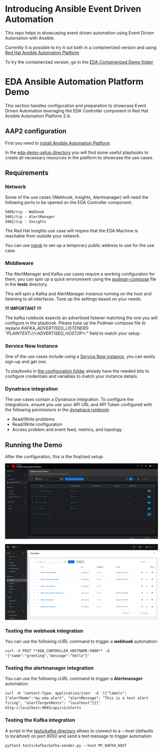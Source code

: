# Introducing Ansible Event Driven Automation

This repo helps in showcasing event driven automation using Event Driven Automation with Ansible.

Currently it is possible to try it out both in a containerized version and using [Red Hat Ansible Automation Platform](https://www.redhat.com/en/technologies/management/ansible)

To try the containerized version, go in the [EDA Containerized Demo folder](./eda-podman-demo/)

# EDA Ansible Automation Platform Demo

This section handles configuration and preparation to showcase Event Driven Automation leveraging the EDA Controller component in Red Hat Ansible Automation Platform 2.4.

## AAP2 configuration

First you need to [install Ansible Automation Platform](https://access.redhat.com/documentation/en-us/red_hat_ansible_automation_platform/2.4/html/red_hat_ansible_automation_platform_installation_guide).

In the [eda-demo-setup directory](./eda-demo-setup/) you will find some useful playbooks to create all necessary resources in the platform to showcase the use cases.

## Requirements

### Network

Some of the use cases (Webhook, Insights, Alertmanager) will need the following ports to be opened on the EDA Controller component:

    5000/tcp - Webhook
    5001/tcp - AlertManager
    5002/tcp - Insights

The Red Hat Insights use case will require that the EDA Machine is reachable from outside your network.

You can use [ngrok](https://ngrok.com/) to set-up a temporary public address to use for the use case.

### Middleware

The AlertManager and Kafka use cases require a working configuration for them, you can spin up a quick environment using the [podman-compose](./tests/podman-compose.yml) file in the **tests** directory.

This will spin a Kafka and AlertManager instance running on the host and listening to all interfaces. Tune up the settings based on your needs.

**!!! IMPORTANT !!!**

The kafka rulebook expects an advertised listener matching the one you will configure in the playbook. Please tune up the Podman compose file to replace _KAFKA_ADVERTISED_LISTENERS: "PLAINTEXT://<ADVERTISED_HOST/IP>:<PORT>"_ field to match your setup.

### Service Now Instance

One of the use cases include using a [Service Now instance](https://developer.servicenow.com/), you can easily sign-up and get one.

To playbooks in [the configuration folder](./eda-demo-setup/) already have the needed bits to configure credentials and variables to match your instance details.

### Dynatrace integration

The use cases contain a Dynatrace integration.
To configure the integrations, ensure you use your API URL and API Token configured with the following permissions in the [dynatrace rulebook](./eda-ansible/eda-rulebook-dynatrace.yml):

- Read/Write problems
- Read/Write configuration
- Access problem and event feed, metrics, and topology

## Running the Demo

After the configuration, this is the finalized setup:

![](./assets/eda_rulebooks.png)

![](./assets/aap2_templates.png)

### Testing the webhook integration

You can use the following cURL command to trigger a **webhook** automation:

    curl -X POST **EDA_CONTROLLER_HOSTNAME:5000** -d '{"name":"greeting","message":"hello"}'

### Testing the alertmanager integration

You can use the following cURL command to trigger a **Alertmanager** automation:

    curl -H 'Content-Type: application/json' -d '[{"labels":{"alertName":"my-eda-alert", "alertMessage": "This is a test alert firing", "alertTargetHosts": "localhost"}}]' http://localhost:9093/api/v1/alerts

### Testing the Kafka integration

A script in the [tests/kafka directory](./tests/kafka/) allows to connect to a _--host_ (defaults to localhost) on port 9092 and send a test message to trigger automation

    python3 tests/kafka/kafka-sender.py --host MY_KAFKA_HOST
